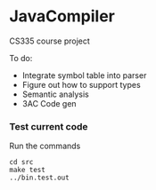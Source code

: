 # JavaCompiler
CS335 course project 

To do:
+ Integrate symbol table into parser
+ Figure out how to support types
+ Semantic analysis
+ 3AC Code gen
### Test current code
Run the commands
```shell
cd src
make test
../bin.test.out

